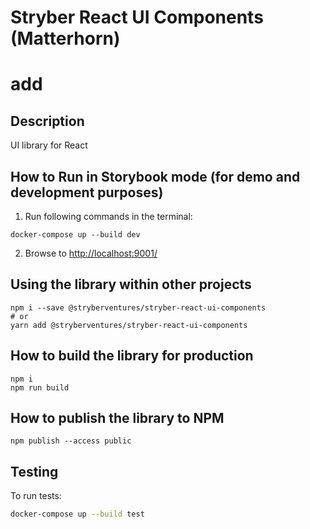 # Stryber React UI Components (Matterhorn) #
# add
## Description ##

UI library for React

## How to Run in Storybook mode (for demo and development purposes) ##

1) Run following commands in the terminal:

```shell script
docker-compose up --build dev
```

2) Browse to [http://localhost:9001/](http://localhost:9001/)

## Using the library within other projects ##

```shell script
npm i --save @stryberventures/stryber-react-ui-components
# or
yarn add @stryberventures/stryber-react-ui-components
```

## How to build the library for production ##

```shell script
npm i
npm run build
```

## How to publish the library to NPM

```shell script
npm publish --access public
```

## Testing

To run tests:
```bash
docker-compose up --build test
```
